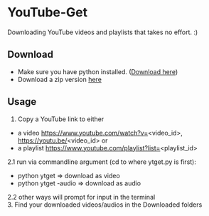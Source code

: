 # YouTube-Get
Downloading YouTube videos and playlists that takes no effort. :)

## Download
- Make sure you have python installed. ([Download here](https://www.python.org/downloads/))
- Download a zip version [here](https://github.com/AttackRainbow/YouTube-Get/archive/main.zip)

## Usage
1. Copy a YouTube link to either
- a video https://www.youtube.com/watch?v=<video_id>, https://youtu.be/<video_id> or  
- a playlist https://www.youtube.com/playlist?list=<playlist_id>  

2.1 run via commandline argument (cd to where ytget.py is first): 
- python ytget <link> => download as video  
- python ytget <link> -audio => download as audio  

2.2 other ways will prompt for input in the terminal  
3. Find your downloaded videos/audios in the Downloaded folders
